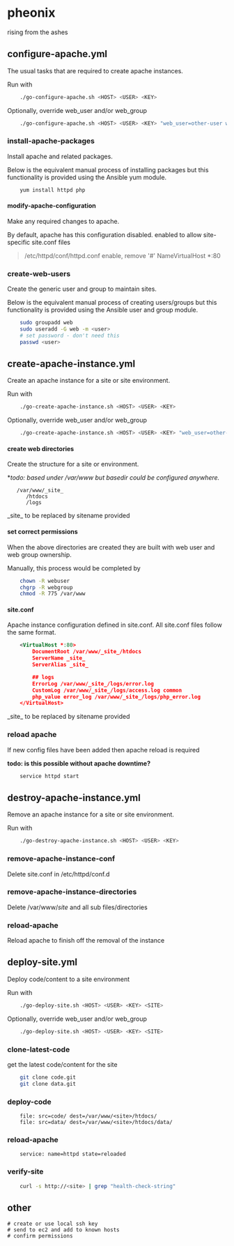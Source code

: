 pheonix
=======

rising from the ashes

configure-apache.yml
--------------------
The usual tasks that are required to create apache instances. 

Run with 
```bash
    ./go-configure-apache.sh <HOST> <USER> <KEY>
```

Optionally, override web_user and/or web_group
```bash
    ./go-configure-apache.sh <HOST> <USER> <KEY> "web_user=other-user web_group=other-group"
```

### install-apache-packages
Install apache and related packages.

Below is the equivalent manual process of installing packages but this functionality is provided using the Ansible yum module.

```bash
    yum install httpd php
```

#### modify-apache-configuration
Make any required changes to apache.

By default, apache has this configuration disabled. enabled to allow site-specific site.conf files

> /etc/httpd/conf/httpd.conf
> enable, remove '#'
> NameVirtualHost *:80

### create-web-users
Create the generic user and group to maintain sites.

Below is the equivalent manual process of creating users/groups but this functionality is provided using the Ansible user and group module. 

```bash
    sudo groupadd web
    sudo useradd -G web -m <user>
    # set password - don't need this 
    passwd <user>
```

create-apache-instance.yml 
--------------------------
Create an apache instance for a site or site environment.

Run with 
```bash
    ./go-create-apache-instance.sh <HOST> <USER> <KEY>
```

Optionally, override web_user and/or web_group
```bash
    ./go-create-apache-instance.sh <HOST> <USER> <KEY> "web_user=other-user web_group=other-group"
```

#### create web directories
Create the structure for a site or environment. 

**todo: based under /var/www but basedir could be configured anywhere.*

```
   /var/www/_site_
      /htdocs
      /logs
```
\_site\_ to be replaced by sitename provided

#### set correct permissions
When the above directories are created they are built with web user and web group ownership.

Manually, this process would be completed by

```bash
    chown -R webuser
    chgrp -R webgroup
    chmod -R 775 /var/www
```

#### site.conf
Apache instance configuration defined in site.conf. All site.conf files follow the same format.

```xml
    <VirtualHost *:80>
        DocumentRoot /var/www/_site_/htdocs
        ServerName _site_
        ServerAlias _site_ 

        ## logs
        ErrorLog /var/www/_site_/logs/error.log
        CustomLog /var/www/_site_/logs/access.log common
        php_value error_log /var/www/_site_/logs/php_error.log
    </VirtualHost>
```

\_site\_  to be replaced by sitename provided

### reload apache
If new config files have been added then apache reload is required

**todo: is this possible without apache downtime?**

```bash
    service httpd start
```

destroy-apache-instance.yml 
----------------------------
Remove an apache instance for a site or site environment.

Run with 
```bash
    ./go-destroy-apache-instance.sh <HOST> <USER> <KEY>
```

### remove-apache-instance-conf
Delete site.conf in /etc/httpd/conf.d

### remove-apache-instance-directories
Delete /var/www/_site_ and all sub files/directories

### reload-apache
Reload apache to finish off the removal of the instance

deploy-site.yml
----------------
Deploy code/content to a site environment

Run with 
```bash
    ./go-deploy-site.sh <HOST> <USER> <KEY> <SITE>
```

Optionally, override web_user and/or web_group
```bash
    ./go-deploy-site.sh <HOST> <USER> <KEY> <SITE>
```

### clone-latest-code
get the latest code/content for the site

```bash
    git clone code.git
    git clone data.git
```

### deploy-code
```ansible
    file: src=code/ dest=/var/www/<site>/htdocs/
    file: src=data/ dest=/var/www/<site>/htdocs/data/
```

### reload-apache
```ansible
    service: name=httpd state=reloaded
```

### verify-site
```bash
    curl -s http://<site> | grep "health-check-string"
```

other
-----
    # create or use local ssh key
    # send to ec2 and add to known hosts
    # confirm permissions